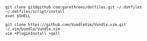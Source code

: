     git clone git@github.com:garethrees/dotfiles.git ~/.dotfiles
    ~/.dotfiles/script/install
    exec $SHELL

    git clone https://github.com/VundleVim/Vundle.vim.git ~/.vim/bundle/Vundle.vim
    vim +PluginInstall +qall
